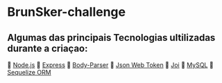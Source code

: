 # BrunSker-challenge

## Algumas das principais Tecnologias ultilizadas durante a criaçao:
 
🔗 <a href="https://nodejs.org/pt-br/docs/" target="_blank">Node.js</a>
🔗 <a href="https://expressjs.com/pt-br/" target="_blank">Express</a> 
🔗 <a href="https://www.npmjs.com/package/body-parser" target="_blank">Body-Parser</a>
🔗 <a href="https://jwt.io/" target="_blank">Json Web Token</a> 
🔗 <a href="https://joi.dev/api/?v=17.5.0" target="_blank">Joi</a>
🔗 <a href="https://www.mysql.com/" target="_blank">MySQL</a>
🔗 <a href="https://sequelize.org/" target="_blank">Sequelize ORM</a>

##

